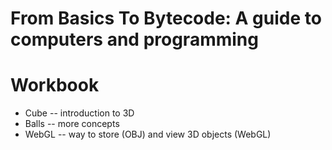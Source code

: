 # From Basics To Bytecode: A guide to computers and programming
# Workbook


- Cube -- introduction to 3D
- Balls -- more concepts
- WebGL -- way to store (OBJ) and view 3D objects (WebGL)
